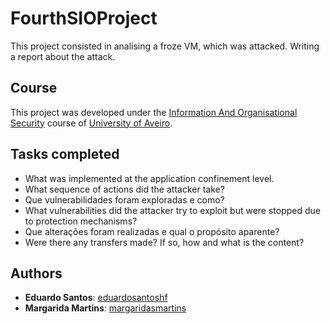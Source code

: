 ﻿# FourthSIOProject

This project consisted in analising a froze VM, which was attacked. Writing a report about the attack.

## Course
This project was developed under the [Information And Organisational Security](https://www.ua.pt/en/uc/4143) course of [University of Aveiro](https://www.ua.pt/).

## Tasks completed
* What was implemented at the application confinement level.
* What sequence of actions did the attacker take?
* Que vulnerabilidades foram exploradas e como?
* What vulnerabilities did the attacker try to exploit but were stopped due to protection mechanisms?
* Que alterações foram realizadas e qual o propósito aparente?
* Were there any transfers made? If so, how and what is the content?

## Authors
*  **Eduardo Santos**: [eduardosantoshf](https://github.com/eduardosantoshf)
*  **Margarida Martins**: [margaridasmartins](https://github.com/margaridasmartins)



